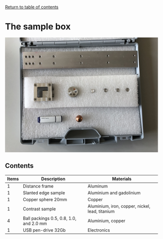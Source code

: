 [Return to table of contents](index.md)<br/>
# The sample box
![Sample box](figures/niqaSamples/IMG_0043.jpg)

## Contents

Items | Description | Materials
------ | ------------------------- | -----------------------
1 | Distance frame | Aluminum
1 | Slanted edge sample | Aluminium and gadolinium
1 | Copper sphere 20mm | Copper
1 | Contrast sample | Aluminium, iron, copper, nickel, lead, titanium 
4 | Ball packings 0.5, 0.8, 1.0, and 2.0 mm| Aluminium, copper
1 | USB pen-drive 32Gb | Electronics
